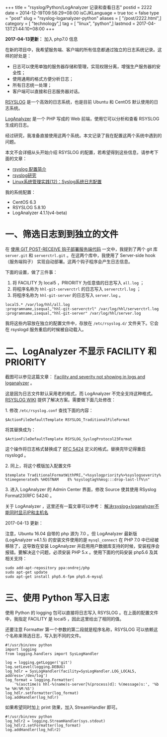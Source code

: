 +++
title = "rsyslog/Python/LogAnalyzer 记录和查看日志"
postid = 2222
date = 2014-12-19T09:56:29+08:00
isCJKLanguage = true
toc = false
type = "post"
slug = "rsyslog-loganalyzer-python"
aliases = [ "/post/2222.html",]
category = [ "technology",]
tag = [ "linux", "python",]
lastmod = 2017-04-13T21:44:10+08:00
+++


**2017-04-13更新：** 加入 php7.0 信息


在新的项目中，我希望服务端、客户端的所有信息都通过独立的日志系统记录。这样的好处是：

- 日志可以使用单独的服务器存储和管理，实现权限分离，增强生产服务器的安全性；
- 使用通用的格式方便分析日志；
- 所有日志统一处理；
- 客户端可以直接和日志服务器对话。

[RSYSLOG][1] 是一个高效的日志系统，也是目前 Ubuntu 和 CentOS 默认使用的日志系统。

[LogAnalyzer][2] 是一个 PHP 写成的 Web 前端，使用它可以分析和查看 RSYSLOG 生成的日志。

经过研究，我准备直接使用这两个系统。本文记录了我在配置这两个系统中遇到的问题。

本文不会详细从头开始介绍 RSYSLOG 的配置，若希望得到这些信息，请参考下面的文章：

- [rsyslog 配置简介][3]
- [rsyslog研究][4]
- [Linux系统管理实践(12)：Syslog系统日志配置][5]

我的系统配置：

- CentOS 6.3
- RSYSLOG 5.8.10
- LogAnalyzer 4.1.1(v4-beta)

<!--more-->

# 一、筛选日志到到独立的文件

在 [使用 GIT POST-RECEIVE 钩子部署服务端代码][6] 一文中，我提到了两个 git 库 `server.git` 和 `serverctrl.git` 。在这两个库中，我使用了 Server-side hook（服务端钩子） 实现自动部署。这两个钩子程序会产生日志信息。

下面的设置，做了三件事：

1. 将 FACILITY 为 local5 ，PRIORITY 为任意值的日志写入 `all.log` ；
2. 将程序名称为 `hhl-git-serverctrl` 的日志写入 `serverctrl.log` ；
3. 将程序名称为 `hhl-git-server` 的日志写入 `server.log` 。


```
local5.* /var/log/hhl/all.log
:programname,isequal,"hhl-git-serverctrl" /var/log/hhl/serverctrl.log
:programname,isequal,"hhl-git-server" /var/log/hhl/server.log
```


我将这些内容放在独立的配置文件中，存放在 `/etc/rsyslog.d/` 文件夹下。它会在 rsyslogd 服务重启的时候被自动载入。 

# 二、LogAnalyzer 不显示 FACILITY 和 PRIORITY

截图可以参见这篇文章： [Facility and severity not showing in logs and loganalyzer][7] 。

这是因为日志文件默认采用老的格式，而 LogAnalyzer 不完全支持这种格式。[RSYSLOG WIKI][8] 提供了解决方案。需要做下面几处修改：

1\. 修改 `/etc/rsyslog.conf` 查找下面的内容：

    $ActionFileDefaultTemplate RSYSLOG_TraditionalFileFormat

将其替换成为：

    $ActionFileDefaultTemplate RSYSLOG_SyslogProtocol23Format

这个操作将日志格式替换成了 [RFC 5424][9] 定义的格式。替换完毕记得重启 rsyslogd 。

2\. 同上，将这个模版加入配置文件

    $template TraditionalFormatWithPRI,"<%syslogpriority%>%syslogseverity% %timegenerated% %HOSTNAM    E% %syslogtag%%msg:::drop-last-lf%\n"

3\.  进入 LogAnalyzer 的 Admin Center 界面，修改 Source 使其使用 RSyslog Format23(RFC 5424) 。

关于 LogAnalyzer ，这里还有一篇文章可以参考： [解决rsyslog+loganalyzer不能同时显示IP和主机名][10]

2017-04-13 更新：

注意，Ubuntu 16.04 自带的 php 源为 7.0 。但 LogAnalyzer 最新版(LogAnalyzer v4.1.5) 的安装文件使用的是 `mysql_connect` 在 PHP 7.0 中已经被移除了，这导致在安装 LogAnalyzer 并启用用户数据库支持的时候，安装程序会报错。要解决这个问题，必须安装 PHP 5.x 。使用下面的代码安装 php5.6 及其相关支持：

``` shell
sudo add-apt-repository ppa:ondrej/php
sudo apt-get update
sudo apt-get install php5.6-fpm php5.6-mysql
```

# 三、使用 Python 写入日志

使用 Python 的 logging 包可以直接将日志写入 RSYSLOG 。在上面的配置文件中，我指定 FACILITY 是 local5 ，因此这里给出了相同的值。

还要注意 Formatter 第一个参数的第二段就是程序名称，RSYSLOG 可以依赖这个名称来筛选日志，写入到不同的文件。

    #!/usr/bin/env python
    import logging
    from logging.handlers import SysLogHandler

    log = logging.getLogger('git')
    log.setLevel(logging.DEBUG)
    log_hdlr = SysLogHandler(facility=SysLogHandler.LOG_LOCAL5, address='/dev/log')
    log_format = logging.Formatter(
        '%(asctime)s hhl-%(name)s-server[%(process)d]: %(message)s:', '%b %e %H:%M:%S')
    log_hdlr.setFormatter(log_format)
    log.addHandler(log_hdlr)

如果希望同时加上 print 效果，加入 StreamHandler 即可。

    #!/usr/bin/env python
    log_hdlr2 = logging.StreamHandler(sys.stdout)
    log_hdlr2.setFormatter(log_format)
    log.addHandler(log_hdlr2)


[1]: http://www.rsyslog.com/
[2]: http://loganalyzer.adiscon.com/
[3]: http://blog.clanzx.net/2013/12/31/rsyslog.html
[4]: http://www.cnblogs.com/tobeseeker/archive/2013/03/10/2953250.html
[5]: http://blog.csdn.net/zhoudaxia/article/details/5209565
[6]: https://blog.zengrong.net/post/2221.html
[7]: http://kb.monitorware.com/facility-and-severity-not-showing-logs-and-loganalyzer-t11375.html
[8]: http://wiki.rsyslog.com/index.php/Fix_blank_Facility_and_Severity_columns_in_loganalyzer
[9]: http://tools.ietf.org/html/rfc5424
[10]: http://gm100861.blog.51cto.com/1930562/1187180
